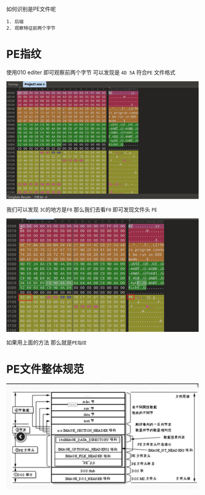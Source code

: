 如何识别是PE文件呢

```
1. 后缀
2. 观察特征前两个字节
```

# PE指纹

使用010 editer 即可观察前两个字节 可以发现是 `4D 5A` 符合`PE` 文件格式

![image-20250318152011066](https://raw.githubusercontent.com/Xioaruan912/pic/main/image-20250318152011066.png)

我们可以发现 `3C`的地方是`F0` 那么我们去看`F0` 即可发现文件头 `PE`

![image-20250318152224934](https://raw.githubusercontent.com/Xioaruan912/pic/main/image-20250318152224934.png)

如果用上面的方法 那么就是`PE指纹`



# PE文件整体规范

![image-20250318152730400](https://raw.githubusercontent.com/Xioaruan912/pic/main/image-20250318152730400.png)